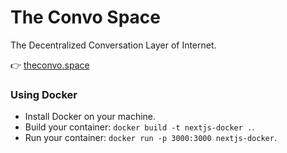 # The Convo Space
The Decentralized Conversation Layer of Internet.

👉 [theconvo.space](https://theconvo.space)

### Using Docker
- Install Docker on your machine.
- Build your container: `docker build -t nextjs-docker .`.
- Run your container: `docker run -p 3000:3000 nextjs-docker`.
